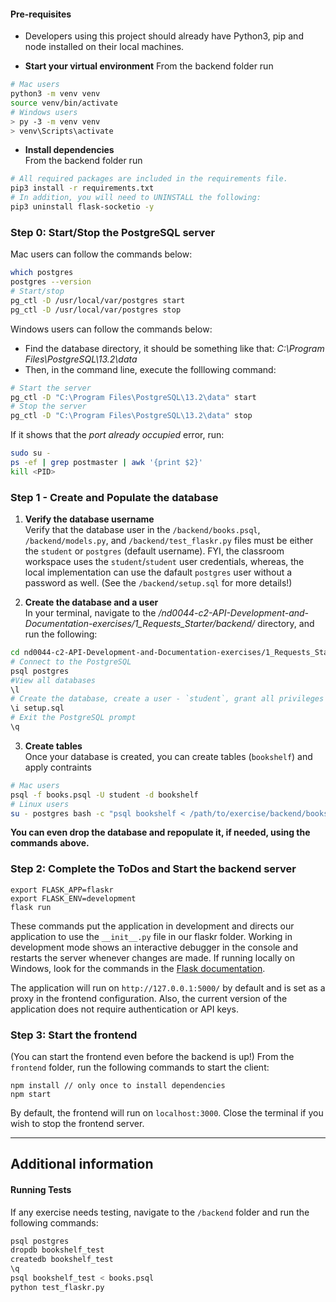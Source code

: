 #### Pre-requisites
* Developers using this project should already have Python3, pip and node installed on their local machines.


* **Start your virtual environment** 
From the backend folder run
```bash
# Mac users
python3 -m venv venv
source venv/bin/activate
# Windows users
> py -3 -m venv venv
> venv\Scripts\activate
```

* **Install dependencies**<br>
From the backend folder run 
```bash
# All required packages are included in the requirements file. 
pip3 install -r requirements.txt
# In addition, you will need to UNINSTALL the following:
pip3 uninstall flask-socketio -y
```


### Step 0: Start/Stop the PostgreSQL server
Mac users can follow the commands below:
```bash
which postgres
postgres --version
# Start/stop
pg_ctl -D /usr/local/var/postgres start
pg_ctl -D /usr/local/var/postgres stop 
```
Windows users can follow the commands below:
- Find the database directory, it should be something like that: *C:\Program Files\PostgreSQL\13.2\data*
- Then, in the command line, execute the folllowing command: 
```bash
# Start the server
pg_ctl -D "C:\Program Files\PostgreSQL\13.2\data" start
# Stop the server
pg_ctl -D "C:\Program Files\PostgreSQL\13.2\data" stop
```
If it shows that the *port already occupied* error, run:
```bash
sudo su - 
ps -ef | grep postmaster | awk '{print $2}'
kill <PID> 
```

### Step 1 - Create and Populate the database
1. **Verify the database username**<br>
Verify that the database user in the `/backend/books.psql`, `/backend/models.py`, and `/backend/test_flaskr.py` files must be either the `student` or `postgres` (default username). FYI, the classroom workspace uses the `student`/`student` user credentials, whereas, the local implementation can use the dafault `postgres` user without a password as well. (See the `/backend/setup.sql` for more details!)

2. **Create the database and a user**<br>
In your terminal, navigate to the */nd0044-c2-API-Development-and-Documentation-exercises/1_Requests_Starter/backend/* directory, and run the following:
```bash
cd nd0044-c2-API-Development-and-Documentation-exercises/1_Requests_Starter/backend
# Connect to the PostgreSQL
psql postgres
#View all databases
\l
# Create the database, create a user - `student`, grant all privileges to the student
\i setup.sql
# Exit the PostgreSQL prompt
\q
```


3. **Create tables**<br>
Once your database is created, you can create tables (`bookshelf`) and apply contraints
```bash
# Mac users
psql -f books.psql -U student -d bookshelf
# Linux users
su - postgres bash -c "psql bookshelf < /path/to/exercise/backend/books.psql"

```
**You can even drop the database and repopulate it, if needed, using the commands above.** 


### Step 2: Complete the ToDos and Start the backend server
```
export FLASK_APP=flaskr
export FLASK_ENV=development
flask run
```
These commands put the application in development and directs our application to use the `__init__.py` file in our flaskr folder. Working in development mode shows an interactive debugger in the console and restarts the server whenever changes are made. If running locally on Windows, look for the commands in the [Flask documentation](http://flask.pocoo.org/docs/1.0/tutorial/factory/).

The application will run on `http://127.0.0.1:5000/` by default and is set as a proxy in the frontend configuration. Also, the current version of the application does not require authentication or API keys. 



### Step 3: Start the frontend
(You can start the frontend even before the backend is up!)
From the `frontend` folder, run the following commands to start the client: 
```
npm install // only once to install dependencies
npm start 
```
By default, the frontend will run on `localhost:3000`. Close the terminal if you wish to stop the frontend server. 

---

## Additional information
#### Running Tests
If any exercise needs testing, navigate to the `/backend` folder and run the following commands: 
```bash
psql postgres
dropdb bookshelf_test
createdb bookshelf_test
\q
psql bookshelf_test < books.psql
python test_flaskr.py
```